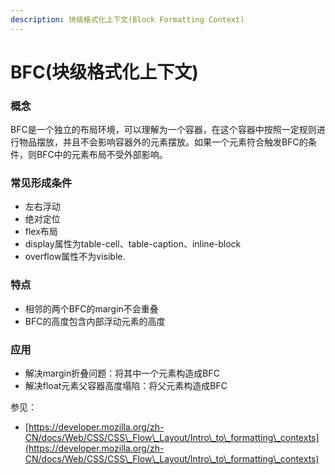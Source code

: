 ```yaml
---
description: 块级格式化上下文(Block Formatting Context)
---
```


# BFC(块级格式化上下文)

### 概念

BFC是一个独立的布局环境，可以理解为一个容器，在这个容器中按照一定规则进行物品摆放，并且不会影响容器外的元素摆放。如果一个元素符合触发BFC的条件，则BFC中的元素布局不受外部影响。



### 常见形成条件

* 左右浮动
* 绝对定位
* flex布局
* display属性为table-cell、table-caption、inline-block
* overflow属性不为visible.

### 特点

* 相邻的两个BFC的margin不会重叠
* BFC的高度包含内部浮动元素的高度

### 应用

* 解决margin折叠问题：将其中一个元素构造成BFC
* 解决float元素父容器高度塌陷：将父元素构造成BFC



参见：

* [https://developer.mozilla.org/zh-CN/docs/Web/CSS/CSS\_Flow\_Layout/Intro\_to\_formatting\_contexts](https://developer.mozilla.org/zh-CN/docs/Web/CSS/CSS\_Flow\_Layout/Intro\_to\_formatting\_contexts)
